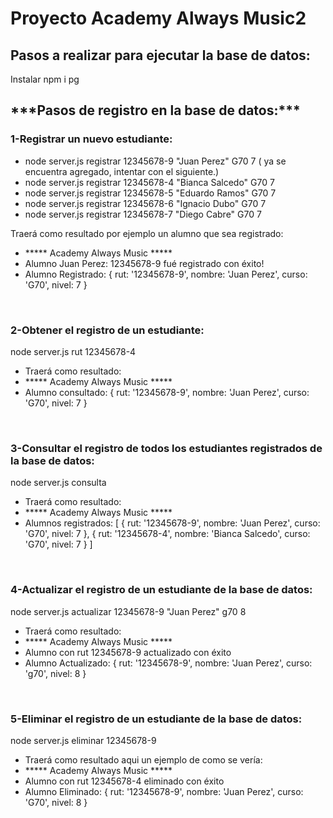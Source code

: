 <h1>Proyecto Academy Always Music2</h1>  


<h2>Pasos a realizar para ejecutar la base de datos:</h1>

<p>Instalar npm i pg </p>

<h2>***Pasos de registro en la base de datos:***</h2>

<h3>1-Registrar un nuevo estudiante:</h3>
<ul>
<li>node server.js registrar 12345678-9 "Juan Perez" G70 7  ( ya se encuentra agregado, intentar con el siguiente.) </li>
<li>node server.js registrar 12345678-4 "Bianca Salcedo" G70 7</li>
<li>node server.js registrar 12345678-5 "Eduardo Ramos" G70 7</li>
<li>node server.js registrar 12345678-6 "Ignacio Dubo" G70 7</li>
<li>node server.js registrar 12345678-7 "Diego Cabre" G70 7</li>
</ul>
<p>Traerá como resultado por ejemplo un alumno que sea registrado:</p>
<ul>
<li>***** Academy Always Music *****</li>
<li>Alumno Juan Perez: 12345678-9 fué registrado con éxito!</li>
<li>Alumno Registrado:  { rut: '12345678-9', nombre: 'Juan Perez', curso: 'G70', nivel: 7 } </li>
</ul>

<br>

<h3>2-Obtener el registro de un estudiante:</h3>
<p>node server.js rut 12345678-4</p>
<ul>
<li>Traerá  como resultado: </li>
<li>***** Academy Always Music *****</li>
<li>Alumno consultado:  { rut: '12345678-9', nombre: 'Juan Perez', curso: 'G70', nivel: 7 }</li>
</ul>

<br>
<h3>3-Consultar el registro de todos los estudiantes registrados de la base de datos:</h3>
<p>node server.js consulta</p>
<ul>
<li>Traerá  como resultado: </li>
<li>***** Academy Always Music *****</li>
<li>Alumnos registrados: [
  { rut: '12345678-9', nombre: 'Juan Perez', curso: 'G70', nivel: 7 },
  {
    rut: '12345678-4',
    nombre: 'Bianca Salcedo',
    curso: 'G70',
    nivel: 7
  }
]</li>
</ul>
<br>

<h3>4-Actualizar el registro de un estudiante de la base de datos:</h3>

<p>node server.js actualizar 12345678-9 "Juan Perez" g70 8</p>
<ul>
<li>Traerá  como resultado: </li>

<li>***** Academy Always Music *****</li>
<li>Alumno con rut 12345678-9 actualizado con éxito</li>
<li>Alumno Actualizado:  { rut: '12345678-9', nombre: 'Juan Perez', curso: 'g70', nivel: 8 }</li>
</ul>
<br>

<h3>5-Eliminar el registro de un estudiante de la base de datos:</h3>

<p>node server.js eliminar 12345678-9</p>
<ul>
<li>Traerá como resultado aqui un ejemplo de como se vería:</li>
<li>***** Academy Always Music *****</li>
<li>Alumno con rut 12345678-4 eliminado con éxito</li>
<li>Alumno Eliminado:  { rut: '12345678-9', nombre: 'Juan Perez', curso: 'G70', nivel: 8 }</li>
</ul>
